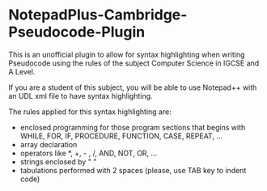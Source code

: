 # NotepadPlus-Cambridge-Pseudocode-Plugin
This is an unofficial plugin to allow for syntax highlighting when writing Pseudocode using the rules of the subject Computer Science in IGCSE and A Level.

If you are a student of this subject, you will be able to use Notepad++ with an UDL xml file to have syntax highlighting.

The rules applied for this syntax highlighting are:
* enclosed programming for those program sections that begins with WHILE, FOR, IF, PROCEDURE, FUNCTION, CASE, REPEAT, ...
* array declaration
* operators like *, +, - , /, AND, NOT, OR, ...
* strings enclosed by " "
* tabulations performed with 2 spaces (please, use TAB key to indent code)


